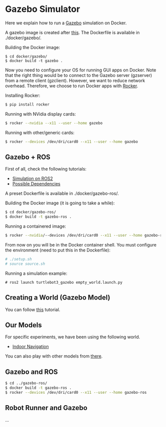 # Gazebo Simulator

Here we explain how to run a [Gazebo](http://gazebosim.org/) simulation on Docker.

A gazebo image is created after [this](https://hub.docker.com/_/gazebo). The Dockerfile is available in ./docker/gazebo/.

Building the Docker image:

```
$ cd docker/gazebo/
$ docker build -t gazebo .
```

Now you need to configure your OS for running GUI apps on Docker. Note that the right thing would be to connect to the Gazebo server (gzserver) from a remote client (gzclient). However, we want to reduce network overhead. Therefore, we choose to run Docker apps with [Rocker](https://github.com/osrf/rocker).

Installing Rocker:
```bash
$ pip install rocker
```

Running with NVidia display cards:
```bash
$ rocker --nvidia --x11 --user --home gazebo
```

Running with other/generic cards:
```bash
$ rocker --devices /dev/dri/card0 --x11 --user --home gazebo
```
## Gazebo + ROS

First of all, check the following tutorials:
- [Simulation on ROS2](https://emanual.robotis.com/docs/en/platform/turtlebot3/ros2_simulation/)
- [Possible Dependencies](https://emanual.robotis.com/docs/en/platform/turtlebot3/ros2_setup/)

A preset Dockerfile is available in ./docker/gazebo-ros/.

Building the Docker image (it is going to take a while):
```bash
$ cd docker/gazebo-ros/
$ docker build -t gazebo-ros .
```

Running a containered image:
```bash
$ rocker --nvidia/--devices /dev/dri/card0 --x11 --user --home gazebo-ros 
```

From now on you will be in the Docker container shell. You must configure the environment (need to put this in the Dockerfile):
```bash
# ./setup.sh
# source source.sh
```

Running a simulation example:
```
# ros2 launch turtlebot3_gazebo empty_world.launch.py
```

## Creating a World (Gazebo Model)

You can follow [this](http://gazebosim.org/tutorials?tut=build_world) tutorial.

## Our Models

For specific experiments, we have been using the following world.

- [Indoor Navigation](#)

You can also play with other models from [there](https://github.com/osrf/gazebo_models).

## Gazebo and ROS

```bash
$ cd ../gazebo-ros/
$ docker build -t gazebo-ros .
$ rocker --devices /dev/dri/card0 --x11 --user --home gazebo-ros
```

## Robot Runner and Gazebo

...
